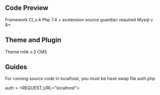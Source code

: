 ## Code Preview 
Framework CI_v.4
Php 7.4 + exstension source guardian required
Mysql v 8+

## Theme and Plugin

Theme mtik v.3 CMS

## Guides

For running source code in localhost, you must be have swap file auth.php

auth > <REQUEST_URL="localhost">
